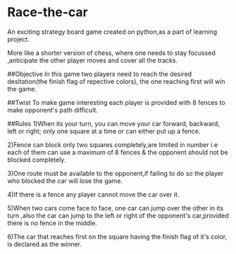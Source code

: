 # Race-the-car
An exciting strategy board game created on python,as a part of learning project. 

More like a shorter version of chess, where one needs to stay focussed ,anticipate the other player moves and cover all the tracks.

##Objective
In this game two players need to reach the desired desitation(the finish flag of repective colors), the one reaching first will win the game.

##Twist
To make game interesting each player is provided with 8 fences to make opponent's path difficult.

##Rules
1)When its your turn, you can move your car forward, backward, left or right; only one square at a time or can either put up a fence.

2)Fence can block only two squares completely,are limited in number i.e each of them can use a maximum of 8 fences & the opponent should not be blocked completely.

3)One route must be available to the opponent,if failing to do so the player who blocked the car will lose the game.

4)If there is a fence any player cannot move the car over it.

5)When two cars come face to face, one car can jump over the other in its turn ,also the car can jump to the left or right of the opponent's car,provided there is no fence in the middle.

6)The car that reaches first on the square having the finish flag of it's color, is declared as the winner.
